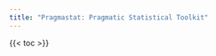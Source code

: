 ```yaml
---
title: "Pragmastat: Pragmatic Statistical Toolkit"
---
```


<!-- PLACEHOLDER Start -->

{{< toc >}} <!-- [pdf] DELETE -->

<!-- INCLUDE manual/introduction.md -->

<!-- INCLUDE manual/preliminaries.md -->

<!-- INCLUDE manual/estimators.md -->

<!-- INCLUDE manual/studies.md -->
